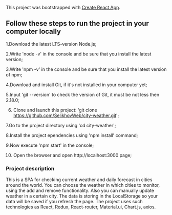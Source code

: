 This project was bootstrapped with [Create React App](https://github.com/facebook/create-react-app).

## Follow these steps to run the project in your computer locally

1.Download the latest LTS-version Node.js;

2.Write 'node -v' in the console and be sure that you install the latest version;

3.Write 'npm -v' in the console and be sure that you install the latest version of npm;

4.Download and install Git, if it's not installed in your computer yet;

5.Input 'git --version' to check the version of Git, it must be not less then 2.18.0;

6. Clone and launch this project: 'git clone https://github.com/SelikhovWeb/city-weather.git';

7.Go to the project directory using 'cd city-weather';

8.Install the project ependencies using 'npm install' command;

9.Now execute 'npm start' in the console;

10. Open the browser and open http://localhost:3000 page;

### Project description

This is a SPA for checking current weather and daily forecast in cities around the world. You can choose the weather in which cities to monitor, using the add and remove functionality. Also you can manually update weather in a certain city. The data is storing in the LocalStorage so your data will be saved if you refresh the page. The project uses such technologies as React, Redux, React-router, Material.ui, Chart.js, axios.
